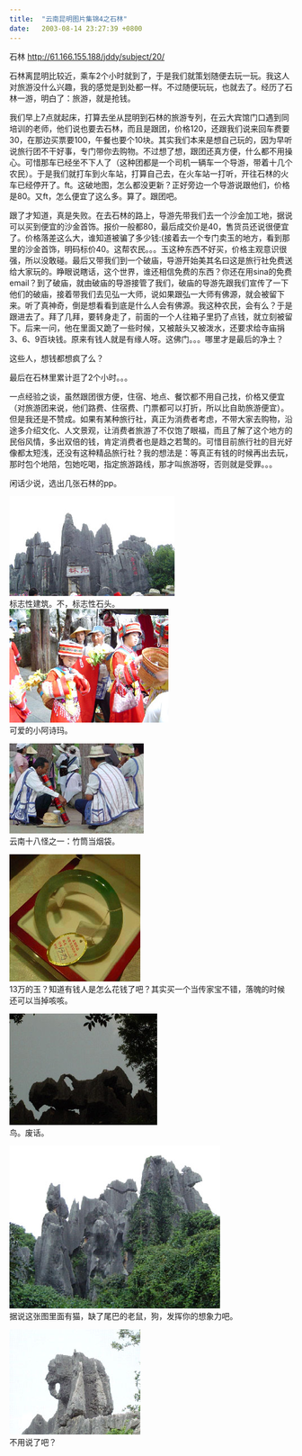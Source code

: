```yaml
---
title:  "云南昆明图片集锦4之石林"
date:   2003-08-14 23:27:39 +0800
---
```


石林 http://61.166.155.188/jddy/subject/20/

石林离昆明比较近，乘车2个小时就到了，于是我们就策划随便去玩一玩。我这人对旅游没什么兴趣，我的感觉是到处都一样。不过随便玩玩，也就去了。经历了石林一游，明白了：旅游，就是抢钱。  

我们早上7点就起床，打算去坐从昆明到石林的旅游专列，在云大宾馆门口遇到同培训的老师，他们说也要去石林，而且是跟团，价格120，还跟我们说来回车费要30，在那边买票要100，午餐也要个10块。其实我们本来是想自己玩的，因为早听说旅行团不干好事，专门带你去购物。不过想了想，跟团还真方便，什么都不用操心。可惜那车已经坐不下人了（这种团都是一个司机一辆车一个导游，带着十几个农民）。于是我们就打车到火车站，打算自己去，在火车站一打听，开往石林的火车已经停开了。ft。这破地图，怎么都没更新？正好旁边一个导游说跟他们，价格是80。又ft，怎么便宜了这么多。算了。跟团吧。  

跟了才知道，真是失败。在去石林的路上，导游先带我们去一个沙金加工地，据说可以买到便宜的沙金首饰。报价一般都80，最后成交价是40，售货员还说很便宜了。价格落差这么大，谁知道被骗了多少钱:(接着去一个专门卖玉的地方，看到那里的沙金首饰，明码标价40。这帮农民。。。玉这种东西不好买，价格主观意识很强，所以没敢碰。最后又带我们到一个破庙，导游开始美其名曰这是旅行社免费送给大家玩的。睁眼说瞎话，这个世界，谁还相信免费的东西？你还在用sina的免费email？到了破庙，就由破庙的导游接管了我们，破庙的导游先跟我们宣传了一下他们的破庙，接着带我们去见弘一大师，说如果跟弘一大师有佛源，就会被留下来。听了真神奇，倒是想看看到底是什么人会有佛源。我这种农民，会有么？于是跟进去了。拜了几拜，要转身走了，前面的一个人往箱子里扔了点钱，就立刻被留下。后来一问，他在里面又跪了一些时候，又被敲头又被泼水，还要求给寺庙捐3、6、9百块钱。原来有钱人就是有缘人呀。这佛门。。。哪里才是最后的净土？  

这些人，想钱都想疯了么？  

最后在石林里累计逛了2个小时。。。  

一点经验之谈，虽然跟团很方便，住宿、地点、餐饮都不用自己找，价格又便宜（对旅游团来说，他们路费、住宿费、门票都可以打折，所以比自助旅游便宜）。但是我还是不赞成。如果有某种旅行社，真正为消费者考虑，不带大家去购物，沿途多介绍文化、人文景观，让消费者旅游了不仅饱了眼福，而且了解了这个地方的民俗风情，多出双倍的钱，肯定消费者也是趋之若鹜的。可惜目前旅行社的目光好像都太短浅，还没有这种精品旅行社？我的想法是：等真正有钱的时候再出去玩，那时包个地陪，包她吃喝，指定旅游路线，那才叫旅游呀，否则就是受罪。。。  

闲话少说，选出几张石林的pp。  

![](/images/2011/yunnan/shilin/shilin.jpg)  
标志性建筑。不，标志性石头。  
![](/images/2011/yunnan/shilin/ashima.jpg)  
可爱的小阿诗玛。  

![](/images/2011/yunnan/shilin/smoking.jpg)  
云南十八怪之一：竹筒当烟袋。  

![](/images/2011/yunnan/shilin/jade.jpg)  
13万的玉？知道有钱人是怎么花钱了吧？其实买一个当传家宝不错，落魄的时候还可以当掉咳咳。  

![](/images/2011/yunnan/shilin/birds.jpg)  
鸟。废话。  

![](/images/2011/yunnan/shilin/catmousedog.jpg)  
据说这张图里面有猫，缺了尾巴的老鼠，狗，发挥你的想象力吧。  

![](/images/2011/yunnan/shilin/elephant.jpg)  
不用说了吧？
